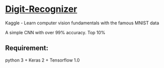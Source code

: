 # [Digit-Recognizer](https://www.kaggle.com/c/digit-recognizer)

Kaggle - Learn computer vision fundamentals with the famous MNIST data

A simple CNN with over 99% accuracy. Top 10%

## Requirement:

python 3 + Keras 2 + Tensorflow 1.0

